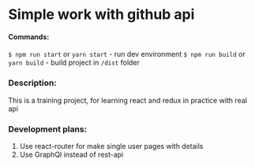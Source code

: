 # Simple work with github api

#### Commands:
`$ npm run start` or `yarn start` - run dev environment
`$ npm run build` or `yarn build` - build project in `/dist` folder

### Description:
This is a training project, for learning react and redux in practice with real api

### Development plans:

1. Use react-router for make single user pages with details
2. Use GraphQl instead of rest-api
